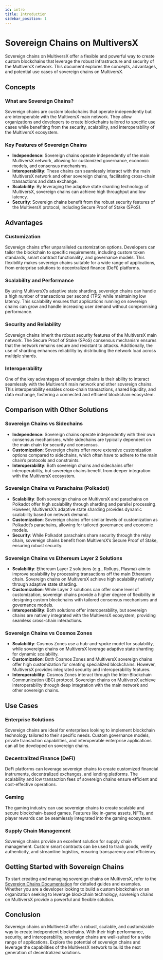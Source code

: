 ```yaml
---
id: intro
title: Introduction
sidebar_position: 1
---
```


# Sovereign Chains on MultiversX

Sovereign chains on MultiversX offer a flexible and powerful way to create custom blockchains that leverage the robust infrastructure and security of the MultiversX network. This document explores the concepts, advantages, and potential use cases of sovereign chains on MultiversX.

## Concepts

### What are Sovereign Chains?

Sovereign chains are custom blockchains that operate independently but are interoperable with the MultiversX main network. They allow organizations and developers to create blockchains tailored to specific use cases while benefiting from the security, scalability, and interoperability of the MultiversX ecosystem.

### Key Features of Sovereign Chains

- **Independence**: Sovereign chains operate independently of the main MultiversX network, allowing for customized governance, economic models, and consensus mechanisms.
- **Interoperability**: These chains can seamlessly interact with the main MultiversX network and other sovereign chains, facilitating cross-chain transactions and data exchange.
- **Scalability**: By leveraging the adaptive state sharding technology of MultiversX, sovereign chains can achieve high throughput and low latency.
- **Security**: Sovereign chains benefit from the robust security features of the MultiversX protocol, including Secure Proof of Stake (SPoS).

## Advantages

### Customization

Sovereign chains offer unparalleled customization options. Developers can tailor the blockchain to specific requirements, including custom token standards, smart contract functionality, and governance models. This flexibility makes sovereign chains suitable for a wide range of applications, from enterprise solutions to decentralized finance (DeFi) platforms.

### Scalability and Performance

By using MultiversX’s adaptive state sharding, sovereign chains can handle a high number of transactions per second (TPS) while maintaining low latency. This scalability ensures that applications running on sovereign chains can grow and handle increasing user demand without compromising performance.

### Security and Reliability

Sovereign chains inherit the robust security features of the MultiversX main network. The Secure Proof of Stake (SPoS) consensus mechanism ensures that the network remains secure and resistant to attacks. Additionally, the use of sharding enhances reliability by distributing the network load across multiple shards.

### Interoperability

One of the key advantages of sovereign chains is their ability to interact seamlessly with the MultiversX main network and other sovereign chains. This interoperability enables cross-chain transactions, shared liquidity, and data exchange, fostering a connected and efficient blockchain ecosystem.

## Comparison with Other Solutions

### Sovereign Chains vs Sidechains

- **Independence**: Sovereign chains operate independently with their own consensus mechanisms, while sidechains are typically dependent on the main chain for security and consensus.
- **Customization**: Sovereign chains offer more extensive customization options compared to sidechains, which often have to adhere to the main chain’s protocols and constraints.
- **Interoperability**: Both sovereign chains and sidechains offer interoperability, but sovereign chains benefit from deeper integration with the MultiversX ecosystem.

### Sovereign Chains vs Parachains (Polkadot)

- **Scalability**: Both sovereign chains on MultiversX and parachains on Polkadot offer high scalability through sharding and parallel processing. However, MultiversX’s adaptive state sharding provides dynamic scalability based on network demand.
- **Customization**: Sovereign chains offer similar levels of customization as Polkadot’s parachains, allowing for tailored governance and economic models.
- **Security**: While Polkadot parachains share security through the relay chain, sovereign chains benefit from MultiversX’s Secure Proof of Stake, ensuring robust security.

### Sovereign Chains vs Ethereum Layer 2 Solutions

- **Scalability**: Ethereum Layer 2 solutions (e.g., Rollups, Plasma) aim to improve scalability by processing transactions off the main Ethereum chain. Sovereign chains on MultiversX achieve high scalability natively through adaptive state sharding.
- **Customization**: While Layer 2 solutions can offer some level of customization, sovereign chains provide a higher degree of flexibility in designing custom blockchains with tailored consensus mechanisms and governance models.
- **Interoperability**: Both solutions offer interoperability, but sovereign chains are natively integrated with the MultiversX ecosystem, providing seamless cross-chain interactions.

### Sovereign Chains vs Cosmos Zones

- **Scalability**: Cosmos Zones use a hub-and-spoke model for scalability, while sovereign chains on MultiversX leverage adaptive state sharding for dynamic scalability.
- **Customization**: Both Cosmos Zones and MultiversX sovereign chains offer high customization for creating specialized blockchains. However, MultiversX provides integrated security and interoperability features.
- **Interoperability**: Cosmos Zones interact through the Inter-Blockchain Communication (IBC) protocol. Sovereign chains on MultiversX achieve interoperability through deep integration with the main network and other sovereign chains.

## Use Cases

### Enterprise Solutions

Sovereign chains are ideal for enterprises looking to implement blockchain technology tailored to their specific needs. Custom governance models, private transaction capabilities, and interoperable enterprise applications can all be developed on sovereign chains.

### Decentralized Finance (DeFi)

DeFi platforms can leverage sovereign chains to create customized financial instruments, decentralized exchanges, and lending platforms. The scalability and low transaction fees of sovereign chains ensure efficient and cost-effective operations.

### Gaming

The gaming industry can use sovereign chains to create scalable and secure blockchain-based games. Features like in-game assets, NFTs, and player rewards can be seamlessly integrated into the gaming ecosystem.

### Supply Chain Management

Sovereign chains provide an excellent solution for supply chain management. Custom smart contracts can be used to track goods, verify authenticity, and streamline logistics, ensuring transparency and efficiency.

## Getting Started with Sovereign Chains

To start creating and managing sovereign chains on MultiversX, refer to the [Sovereign Chains Documentation](https://docs.multiversx.com) for detailed guides and examples. Whether you are a developer looking to build a custom blockchain or an organization seeking to leverage blockchain technology, sovereign chains on MultiversX provide a powerful and flexible solution.

## Conclusion

Sovereign chains on MultiversX offer a robust, scalable, and customizable way to create independent blockchains. With their high performance, security, and interoperability, sovereign chains are well-suited for a wide range of applications. Explore the potential of sovereign chains and leverage the capabilities of the MultiversX network to build the next generation of decentralized solutions.
